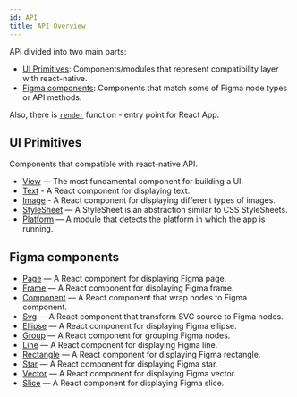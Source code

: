 ```yaml
---
id: API
title: API Overview
---
```


API divided into two main parts:

* [UI Primitives](#ui-primitives): Components/modules that represent compatibility layer with react-native.
* [Figma components](#figma-components): Components that match some of Figma node types or API methods.

Also, there is [`render`](api/render.md) function - entry point for React App.

## UI Primitives

Components that compatible with react-native API.

* [View](api/View.md) — The most fundamental component for building a UI.
* [Text](api/Text.md) - A React component for displaying text.
* [Image](api/Image.md) - A React component for displaying different types of images.
* [StyleSheet](api/StyleSheet.md) — A StyleSheet is an abstraction similar to CSS StyleSheets.
* [Platform](api/Platform.md) — A module that detects the platform in which the app is running.

## Figma components

* [Page](api/Page.md) — A React component for displaying Figma page.
* [Frame](api/Frame.md) — A React component for displaying Figma frame.
* [Component](api/Frame.md) — A React component that wrap nodes to Figma component.
* [Svg](api/Svg.md) — A React component that transform SVG source to Figma nodes.
* [Ellipse](api/Ellipse.md) — A React component for displaying Figma ellipse.
* [Group](api/Group.md) — A React component for grouping Figma nodes.
* [Line](api/Line.md) — A React component for displaying Figma line.
* [Rectangle](api/Rectangle.md) — A React component for displaying Figma rectangle.
* [Star](api/Star.md) — A React component for displaying Figma star.
* [Vector](api/Vector.md) — A React component for displaying Figma vector.
* [Slice](api/Slice.md) — A React component for displaying Figma slice.

